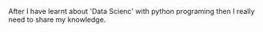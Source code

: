 After I have learnt about 'Data Scienc' with python programing then I really need to share my knowledge.
